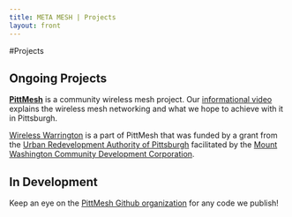 ```yaml
---
title: META MESH | Projects
layout: front
---
```

#Projects

## Ongoing Projects

**[PittMesh](http://pittmesh.net)** is a community wireless mesh project. Our
[informational video](https://www.youtube.com/watch?v=OvAT7DTspaM) explains the
wireless mesh networking and what we hope to achieve with it in Pittsburgh.

[Wireless Warrington](/blog/2014/10/05/wireless_warrington_begins) is a part of 
PittMesh that was funded by a grant from the [Urban Redevelopment Authority of 
Pittsburgh](http://www.ura.org/) facilitated by the [Mount Washington Community
Development Corporation](http://mwcdc.org/).


## In Development

Keep an eye on the [PittMesh Github organization](https://github.com/pittmesh)
for any code we publish!
